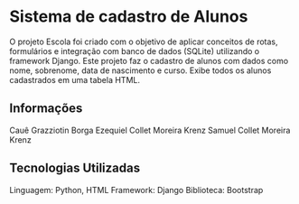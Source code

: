 # Sistema de cadastro de Alunos

O projeto Escola foi criado com o objetivo de aplicar conceitos de rotas, formulários e integração com banco de dados (SQLite) utilizando o framework Django. 
Este projeto faz o cadastro de alunos com dados como nome, sobrenome, data de nascimento e curso.
Exibe todos os alunos cadastrados em uma tabela HTML.



## Informações 

Cauê Grazziotin Borga
Ezequiel Collet Moreira Krenz
Samuel Collet Moreira Krenz


## Tecnologias Utilizadas

Linguagem: Python, HTML
Framework: Django
Biblioteca: Bootstrap
